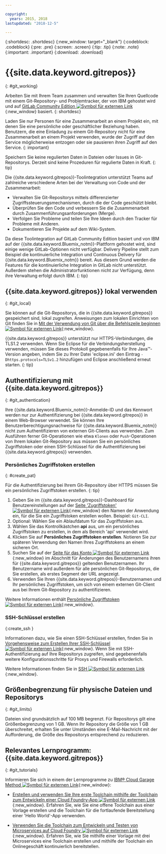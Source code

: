 ```yaml
---

copyright:
  years: 2015, 2018
lastupdated: "2018-12-5"

---
```


{:shortdesc: .shortdesc}
{:new_window: target="_blank"}
{:codeblock: .codeblock}
{:pre: .pre}
{:screen: .screen}
{:tip: .tip}
{:note: .note}
{:important: .important}
{:download: .download}

# {{site.data.keyword.gitrepos}}
{: #git_working}

Arbeiten Sie mit Ihrem Team zusammen und verwalten Sie Ihren Quellcode mit einem Git-Repository- und Problemtracker, der von IBM gehostet wird und auf [GitLab Community Edition ![Symbol für externen Link](../../icons/launch-glyph.svg "Symbol für externen Link")](https://about.gitlab.com/){:new_window} basiert.
{: shortdesc}

Laden Sie nur Personen für eine Zusammenarbeit an einem Projekt ein, mit denen Sie eine persönliche oder geschäftlicher Beziehung haben. Benutzern, die eine Einladung zu einem Git-Repository nicht für eine Zusammenarbeit an einem Projekt verwenden, wurde der Zugriff auf den Service möglicherweise entzogen oder sie pausieren ihren Zugriff auf den Service.
{: important}

Speichern Sie keine regulierten Daten in Dateien oder Issues in Git-Repositorys. Derzeit sind keine Prozeduren für regulierte Daten in Kraft.
{: tip}

Die {{site.data.keyword.gitrepos}}-Toolintegration unterstützt Teams auf zahlreiche verschiedene Arten bei der Verwaltung von Code und der Zusammenarbeit:
   * Verwalten Sie Git-Repositorys mittels differenzierter Zugriffssteuerungsmechanismen, durch die der Code geschützt bleibt.
   * Überprüfen Sie den Code und verbessern Sie die Zusammenarbeit durch Zusammenführungsanforderungen (Merge).
   * Verfolgen Sie Probleme und teilen Sie Ihre Ideen durch den Tracker für Probleme mit Anderen.
   * Dokumentieren Sie Projekte auf dem Wiki-System.

Da diese Toolintegration auf GitLab Community Edition basiert und von IBM auf der {{site.data.keyword.Bluemix_notm}}-Plattform gehostet wird, sind einige wenige GitLab-Optionen nicht verfügbar. Delivery Pipeline stellt zum Beispiel die kontinuierliche Integration und Continuous Delivery für {{site.data.keyword.Bluemix_notm}} bereit. Aus diesem Grund werden die Features für die kontinuierliche Integration in GitLab nicht unterstützt. Außerdem stehen die Administratorfunktionen nicht zur Verfügung, denn ihre Verwaltung erfolgt durch IBM.
{: tip}

## {{site.data.keyword.gitrepos}} lokal verwenden
{: #git_local}

Sie können auf die Git-Repositorys, die in {{site.data.keyword.gitrepos}} gespeichert sind, lokal zugreifen. Anweisungen zum lokalen Einrichten von Git finden Sie in [Mit der Verwendung von Git über die Befehlszeile beginnen ![Symbol für externen Link](../../icons/launch-glyph.svg "Symbol für externen Link")](https://git.ng.bluemix.net/help/gitlab-basics/start-using-git){:new_window}.

{{site.data.keyword.gitrepos}} unterstützt nur HTTPS-Verbindungen, die TLS1.2 verwenden. Wenn Sie Eclipse für die Verbindungsherstellung verwenden, müssen Sie dieses Protokoll gegebenenfalls für Ihre Java&trade;-Version angeben, indem Sie zu Ihrer Datei 'eclipse.ini' den Eintrag `-Dhttps.protocols=TLSv1.2` hinzufügen und Eclipse anschließend erneut starten.
{: tip}

## Authentifizierung mit {{site.data.keyword.gitrepos}}
{: #git_authentication}

Ihre {{site.data.keyword.Bluemix_notm}}-Anmelde-ID und das Kennwort werden nur zur Authentifizierung bei {{site.data.keyword.gitrepos}} in einem Web-Browser verwendet. Sie können Ihre Benutzerberechtigungsnachweise für {{site.data.keyword.Bluemix_notm}} nicht zum Authentifizieren von externen Git-Clients aus verwenden. Zum Ausführen ferner Git-Operationen wie etwa `Klonen` oder `Push`-Operationen von Ihrem lokalen Git-Repository aus müssen Sie ein persönliches Zugriffstoken oder einen SSH-Schlüssel für die Authentifizierung bei {{site.data.keyword.gitrepos}} verwenden.

### Persönliches Zugriffstoken erstellen
{: #create_pat}

Für die Authentifizierung bei Ihrem Git-Repository über HTTPS müssen Sie ein persönliches Zugriffstoken erstellen.
{: tip}

1. Geben Sie im {{site.data.keyword.gitrepos}}-Dashboard für Benutzereinstellungen auf der [Seite 'Zugriffstoken' ![Symbol für externen Link](../../icons/launch-glyph.svg "Symbol für externen Link")](https://git.ng.bluemix.net/profile/personal_access_tokens?cm_sp=dw-bluemix-_-nospace-_-answers){:new_window} den Namen der Anwendung ein, für die Sie ein Zugriffstoken erstellen wollen. Beispiel: `Git-CLI`.
1. Optional: Wählen Sie ein Ablaufdatum für das Zugriffstoken aus.
1. Wählen Sie das Kontrollkästchen **api** aus, um ein persönliches Zugriffstoken zu erstellen, in dem als Bereich 'api' verwendet wird.
1. Klicken Sie auf **Persönliches Zugriffstoken erstellen**. Notieren Sie zur späteren Verwendung den Namen Ihres Zugriffstokens an einem sicheren Ort.
1. Suchen Sie auf der [Seite für das Konto ![Symbol für externen Link](../../icons/launch-glyph.svg "Symbol für externen Link")](https://git.ng.bluemix.net/profile/account?cm_sp=dw-bluemix-_-nospace-_-answers){:new_window} im  Abschnitt für Änderungen des Benutzernamens ihren für {{site.data.keyword.gitrepos}} geltenden Benutzernamen. Ihr Benutzername wird außerdem für alle persönlichen Git-Repositorys, die Sie erstellen, als erstes Segment der URL angezeigt.
1. Verwenden Sie Ihren {{site.data.keyword.gitrepos}}-Benutzernamen und Ihr persönliches Zugriffstoken, um sich von einem externen Git-Client aus bei Ihrem Git-Repository zu authentifizieren.

Weitere Informationen enthält [Persönliche Zugriffstoken ![Symbol für externen Link](../../icons/launch-glyph.svg "Symbol für externen Link")](https://git.ng.bluemix.net/help/api/README.html#personal-access-tokens){:new_window}.

### SSH-Schlüssel erstellen  
{:create_ssh }

Informationen dazu, wie Sie einen SSH-Schlüssel erstellen, finden Sie in [Vorgehensweise zum Erstellen Ihrer SSH-Schlüssel ![Symbol für externen Link](../../icons/launch-glyph.svg "Symbol für externen Link")](https://git.ng.bluemix.net/help/gitlab-basics/create-your-ssh-keys){:new_window}. Wenn Sie mit SSH-Authentifizierung auf Ihre Repositorys zugreifen, sind gegebenenfalls weitere Konfigurationsschritte für Proxys und Firewalls erforderlich.

Weitere Informationen finden Sie in [SSH ![Symbol für externen Link](../../icons/launch-glyph.svg "Symbol für externen Link")](https://git.ng.bluemix.net/help/ssh/README){:new_window}.

## Größenbegrenzung für physische Dateien und Repositorys
{: #git_limits}

Dateien sind grundsätzlich auf 100 MB begrenzt. Für Repositorys gilt eine Größenbegrenzung von 1 GB. Wenn Ihr Repository die Größe von 1 GB überschreitet, erhalten Sie unter Umständen eine E-Mail-Nachricht mit der Aufforderung, die Größe des Repositorys entsprechend zu reduzieren.

## Relevantes Lernprogramm: {{site.data.keyword.gitrepos}}
{: #git_tutorials}

Informieren Sie sich in einem der Lernprogramme zu [IBM&reg; Cloud Garage Method ![Symbol für externen Link](../../icons/launch-glyph.svg "Symbol für externen Link")](https://www.ibm.com/cloud/garage){:new_window}:

  * [Erstellen und verwenden Sie Ihre erste Toolchain mithilfe der Toolchain zum Entwickeln einer Cloud Foundry-App ![Symbol für externen Link](../../icons/launch-glyph.svg "Symbol für externen Link")](https://www.ibm.com/cloud/garage/tutorials/introduce-develop-cloud-foundry-app-toolchain){:new_window}. Erfahren Sie, wie Sie eine offene Toolchain aus einer Vorlage erstellen und die Toolchain für die fortlaufende Bereitstellung einer 'Hello World'-App verwenden.

  * [Verwenden Sie die Toolchain zum Entwickeln und Testen von Microservices auf Cloud Foundry ![Symbol für externen Link](../../icons/launch-glyph.svg "Symbol für externen Link")](https://www.ibm.com/cloud/garage/tutorials/use-develop-test-microservices-on-cloud-foundry-toolchain){:new_window}. Erfahren Sie, wie Sie mithilfe einer Vorlage mit drei Microservices eine Toolchain erstellen und mithilfe der Toolchain ein Onlinegeschäft kontinuierlich bereitstellen.
